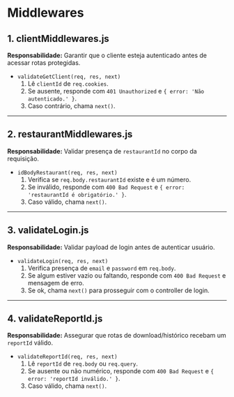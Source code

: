 # Middlewares

## 1. clientMiddlewares.js

**Responsabilidade:** Garantir que o cliente esteja autenticado antes de acessar rotas protegidas.

- `validateGetClient(req, res, next)`  
  1. Lê `clientId` de `req.cookies`.  
  2. Se ausente, responde com `401 Unauthorized` e `{ error: 'Não autenticado.' }`.  
  3. Caso contrário, chama `next()`.

---

## 2. restaurantMiddlewares.js

**Responsabilidade:** Validar presença de `restaurantId` no corpo da requisição.

- `idBodyRestaurant(req, res, next)`  
  1. Verifica se `req.body.restaurantId` existe e é um número.  
  2. Se inválido, responde com `400 Bad Request` e `{ error: 'restaurantId é obrigatório.' }`.  
  3. Caso válido, chama `next()`.

---

## 3. validateLogin.js

**Responsabilidade:** Validar payload de login antes de autenticar usuário.

- `validateLogin(req, res, next)`  
  1. Verifica presença de `email` e `password` em `req.body`.  
  2. Se algum estiver vazio ou faltando, responde com `400 Bad Request` e mensagem de erro.  
  3. Se ok, chama `next()` para prosseguir com o controller de login.

---

## 4. validateReportId.js

**Responsabilidade:** Assegurar que rotas de download/histórico recebam um `reportId` válido.

- `validateReportId(req, res, next)`  
  1. Lê `reportId` de `req.body` ou `req.query`.  
  2. Se ausente ou não numérico, responde com `400 Bad Request` e `{ error: 'reportId inválido.' }`.  
  3. Caso válido, chama `next()`.
